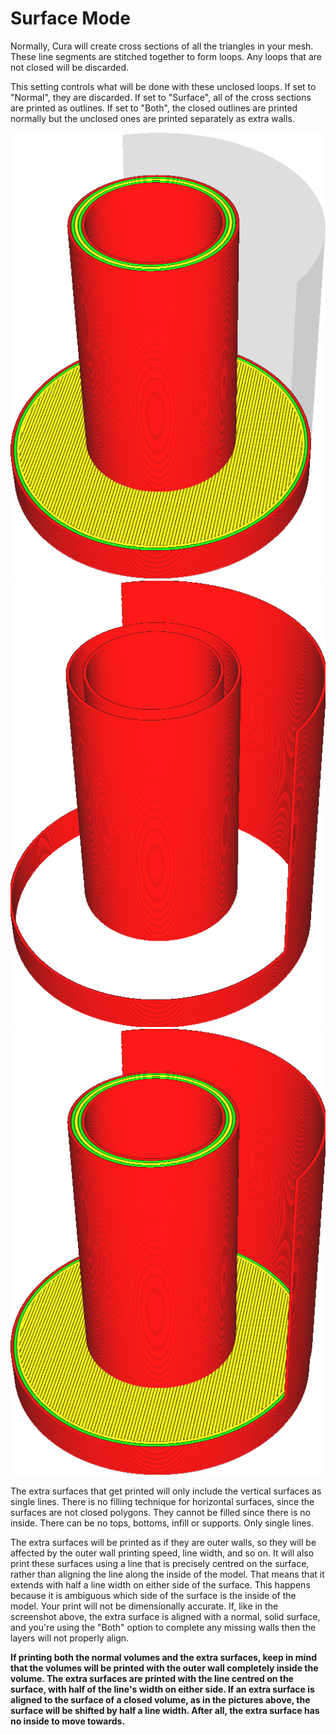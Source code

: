 Surface Mode
====
Normally, Cura will create cross sections of all the triangles in your mesh. These line segments are stitched together to form loops. Any loops that are not closed will be discarded.

This setting controls what will be done with these unclosed loops. If set to "Normal", they are discarded. If set to "Surface", all of the cross sections are printed as outlines. If set to "Both", the closed outlines are printed normally but the unclosed ones are printed separately as extra walls.

<!--screenshot {
"image_path": "magic_mesh_surface_mode_normal.png",
"model_path": "extra_surface.py",
"camera_position": [66, 129, 124],
"camera_lookat": [0, 0, 17.5],
"layer": 9999,
"line": 0,
"settings": {
    "magic_mesh_surface_mode": "normal"
},
"colours": 32
}-->
<!--screenshot {
"image_path": "magic_mesh_surface_mode_surface.png",
"model_path": "extra_surface.py",
"camera_position": [66, 129, 124],
"camera_lookat": [0, 0, 17.5],
"settings": {
    "magic_mesh_surface_mode": "surface"
},
"colours": 32
}-->
<!--screenshot {
"image_path": "magic_mesh_surface_mode_both.png",
"model_path": "extra_surface.py",
"camera_position": [66, 129, 124],
"camera_lookat": [0, 0, 17.5],
"settings": {
    "magic_mesh_surface_mode": "both"
},
"colours": 32
}-->
![Normal mode leaves out the single unclosed surface on the right](../images/magic_mesh_surface_mode_normal.png)
![Surface mode only prints the surfaces without treating them as closed volumes](../images/magic_mesh_surface_mode_surface.png)
![Printing both the volumes and the extra unclosed surface on the right](../images/magic_mesh_surface_mode_both.png)

The extra surfaces that get printed will only include the vertical surfaces as single lines. There is no filling technique for horizontal surfaces, since the surfaces are not closed polygons. They cannot be filled since there is no inside. There can be no tops, bottoms, infill or supports. Only single lines.

The extra surfaces will be printed as if they are outer walls, so they will be affected by the outer wall printing speed, line width, and so on. It will also print these surfaces using a line that is precisely centred on the surface, rather than aligning the line along the inside of the model. That means that it extends with half a line width on either side of the surface. This happens because it is ambiguous which side of the surface is the inside of the model. Your print will not be dimensionally accurate. If, like in the screenshot above, the extra surface is aligned with a normal, solid surface, and you're using the "Both" option to complete any missing walls then the layers will not properly align.

**If printing both the normal volumes and the extra surfaces, keep in mind that the volumes will be printed with the outer wall completely inside the volume. The extra surfaces are printed with the line centred on the surface, with half of the line's width on either side. If an extra surface is aligned to the surface of a closed volume, as in the pictures above, the surface will be shifted by half a line width. After all, the extra surface has no inside to move towards.**